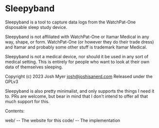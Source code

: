 # Sleepyband

Sleepyband is a tool to capture data logs from the WatchPat-One disposable
sleep study device.

Sleepyband is not affiliated with WatchPat-One or Itamar Medical in any way,
shape, or form.  WatchPat-One (or however they do their trade dress) and Itamar
and probably some other stuff is trademark Itamar Medical.

Sleepyband is not a medical device, nor should it be used in any sort of
medical setting.  This is entirely for people who want to look at their own
data of themselves sleeping.


Copyright (c) 2023 Josh Myer <josh@joshisanerd.com>
Released under the GPLv3

Sleepyband is also pretty minimalist, and only supports the things I need it
to.  PRs are welcome, but bear in mind that I don't intend to offer all that
much support for this.  


Contents:

web/ -- The website for this
code/ -- The implementation

